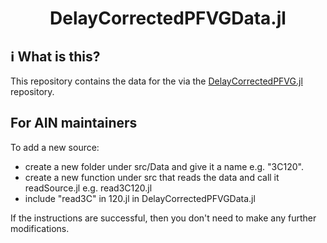 <h1 align="center">DelayCorrectedPFVGData.jl</h1>



## ℹ What is this?
This repository contains the data for the via the [DelayCorrectedPFVG.jl](https://github.com/HITS-AIN/DelayCorrectedPFVG.jl) repository.


## For AIN maintainers

To add a new source:
- create a new folder under src/Data and give it a name e.g. "3C120".
- create a new function under src that reads the data and call it readSource.jl e.g. read3C120.jl
- include "read3C" in 120.jl in DelayCorrectedPFVGData.jl

If the instructions are successful, then you don't need to make any further modifications.


